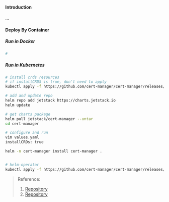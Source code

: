 #### Introduction
...



#### Deploy By Container

##### Run in Docker
```bash
# 
```

##### Run in Kubernetes
```bash
# install crds resources
# if installCRDS is true, don't need to apply
kubectl apply -f https://github.com/cert-manager/cert-manager/releases/download/v1.12.1/cert-manager.crds.yaml

# add and update repo
helm repo add jetstack https://charts.jetstack.io
helm update

# get charts package
helm pull jetstack/cert-manager --untar  
cd cert-manager

# configure and run
vim values.yaml
installCRDs: true

helm -n cert-manager install cert-manager .


# helm-operator
kubectl apply -f https://github.com/cert-manager/cert-manager/releases/download/v1.12.0/cert-manager.yaml

```



>Reference:
>1. [Repository](https://cert-manager.io/)
>2. [Repository](https://github.com/cert-manager/cert-manager)